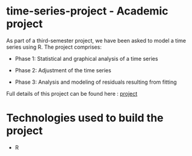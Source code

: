 # time-series-project - Academic project

As part of a third-semester project, we have been asked to model a time series using R. The project comprises:

* Phase 1: Statistical and graphical analysis of a time series

* Phase 2: Adjustment of the time series

* Phase 3: Analysis and modeling of residuals resulting from fitting

Full details of this project can be found here :
[project](https://github.com/WissemBoujlida/time-series-project/blob/main/Projet-Series-Temporelles.pdf)

# Technologies used to build the project

- R
